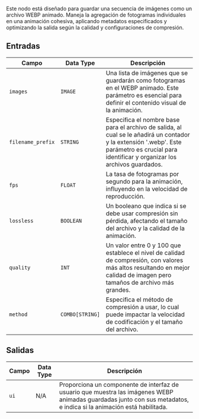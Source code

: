 
Este nodo está diseñado para guardar una secuencia de imágenes como un archivo WEBP animado. Maneja la agregación de fotogramas individuales en una animación cohesiva, aplicando metadatos especificados y optimizando la salida según la calidad y configuraciones de compresión.

## Entradas

| Campo             | Data Type | Descripción                                                                         |
|-------------------|-------------|-------------------------------------------------------------------------------------|
| `images`          | `IMAGE`     | Una lista de imágenes que se guardarán como fotogramas en el WEBP animado. Este parámetro es esencial para definir el contenido visual de la animación. |
| `filename_prefix` | `STRING`    | Especifica el nombre base para el archivo de salida, al cual se le añadirá un contador y la extensión '.webp'. Este parámetro es crucial para identificar y organizar los archivos guardados. |
| `fps`             | `FLOAT`     | La tasa de fotogramas por segundo para la animación, influyendo en la velocidad de reproducción. |
| `lossless`        | `BOOLEAN`   | Un booleano que indica si se debe usar compresión sin pérdida, afectando el tamaño del archivo y la calidad de la animación. |
| `quality`         | `INT`       | Un valor entre 0 y 100 que establece el nivel de calidad de compresión, con valores más altos resultando en mejor calidad de imagen pero tamaños de archivo más grandes. |
| `method`          | `COMBO[STRING]` | Especifica el método de compresión a usar, lo cual puede impactar la velocidad de codificación y el tamaño del archivo. |

## Salidas

| Campo | Data Type | Descripción                                                                       |
|-------|-------------|-----------------------------------------------------------------------------------|
| `ui`  | N/A         | Proporciona un componente de interfaz de usuario que muestra las imágenes WEBP animadas guardadas junto con sus metadatos, e indica si la animación está habilitada. |
